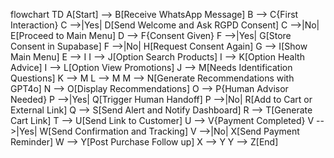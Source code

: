 flowchart TD
    A[Start] --> B[Receive WhatsApp Message]
    B --> C{First Interaction}
    C -->|Yes| D[Send Welcome and Ask RGPD Consent]
    C -->|No| E[Proceed to Main Menu]
    D --> F{Consent Given}
    F -->|Yes| G[Store Consent in Supabase]
    F -->|No| H[Request Consent Again]
    G --> I[Show Main Menu]
    E --> I
    I --> J[Option Search Products]
    I --> K[Option Health Advice]
    I --> L[Option View Promotions]
    J --> M[Needs Identification Questions]
    K --> M
    L --> M
    M --> N[Generate Recommendations with GPT4o]
    N --> O[Display Recommendations]
    O --> P{Human Advisor Needed}
    P -->|Yes| Q[Trigger Human Handoff]
    P -->|No| R[Add to Cart or External Link]
    Q --> S[Send Alert and Notify Dashboard]
    R --> T[Generate Cart Link]
    T --> U[Send Link to Customer]
    U --> V{Payment Completed}
    V -->|Yes| W[Send Confirmation and Tracking]
    V -->|No| X[Send Payment Reminder]
    W --> Y[Post Purchase Follow up]
    X --> Y
    Y --> Z[End]